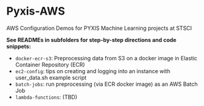 # Pyxis-AWS

AWS Configuration Demos for PYXIS Machine Learning projects at STSCI

**See READMEs in subfolders for step-by-step directions and code snippets:**

- `docker-ecr-s3`: Preprocessing data from S3 on a docker image in Elastic Container Repository (ECR)
- `ec2-config`:  tips on creating and logging into an instance with user_data.sh example script
- `batch-jobs`: run preprocessing (via ECR docker image) as an AWS Batch Job
- `lambda-functions`: (TBD)

